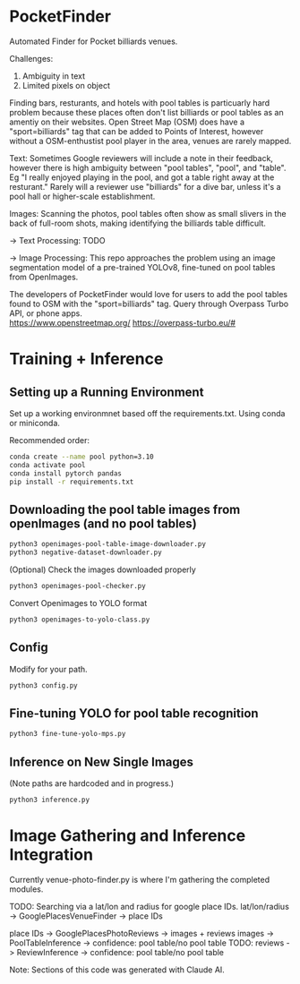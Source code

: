 # PocketFinder
Automated Finder for Pocket billiards venues. 

Challenges: 
1. Ambiguity in text
2. Limited pixels on object

Finding bars, resturants, and hotels with pool tables is particuarly hard problem because these places often don't list billiards or pool tables as an amentiy on their websites. Open Street Map (OSM) does have a "sport=billiards" tag that can be added to Points of Interest, however without a OSM-enthustist pool player in the area, venues are rarely mapped.  

Text: Sometimes Google reviewers will include a note in their feedback, however there is high ambiguity between "pool tables", "pool", and "table". Eg "I really enjoyed playing in the pool, and got a table right away at the resturant." Rarely will a reviewer use "billiards" for a dive bar, unless it's a pool hall or higher-scale establishment.  

Images: Scanning the photos, pool tables often show as small slivers in the back of full-room shots, making identifying the billiards table difficult. 

-> Text Processing: TODO

-> Image Processing: This repo approaches the problem using an image segmentation model of a pre-trained YOLOv8, fine-tuned on pool tables from OpenImages.  

The developers of PocketFinder would love for users to add the pool tables found to OSM with the "sport=billiards" tag. Query through Overpass Turbo API, or phone apps.  
https://www.openstreetmap.org/
https://overpass-turbo.eu/#

# Training + Inference
## Setting up a Running Environment
Set up a working environmnet based off the requirements.txt. Using conda or miniconda. 

Recommended order: 
```bash
conda create --name pool python=3.10
conda activate pool
conda install pytorch pandas
pip install -r requirements.txt
```

## Downloading the pool table images from openImages (and no pool tables)

```bash
python3 openimages-pool-table-image-downloader.py 
python3 negative-dataset-downloader.py 
```

(Optional) Check the images downloaded properly 

```bash 
python3 openimages-pool-checker.py 
```

Convert Openimages to YOLO format 

```bash
python3 openimages-to-yolo-class.py
```

## Config 
Modify for your path. 

```bash
python3 config.py
```

## Fine-tuning YOLO for pool table recognition

```bash
python3 fine-tune-yolo-mps.py
```

## Inference on New Single Images  
(Note paths are hardcoded and in progress.)

```bash
python3 inference.py
```
# Image Gathering and Inference Integration
Currently venue-photo-finder.py is where I'm gathering the completed modules. 

TODO: Searching via a lat/lon and radius for google place IDs. 
lat/lon/radius -> GooglePlacesVenueFinder -> place IDs

place IDs -> GooglePlacesPhotoReviews -> images + reviews
images -> PoolTableInference -> confidence: pool table/no pool table
TODO: reviews -> ReviewInference -> confidence: pool table/no pool table


Note: Sections of this code was generated with Claude AI. 